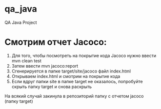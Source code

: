 # qa_java
QA Java Project

# Смотрим отчет Jacoco:
1. Для того, чтобы посмотреть на покрытие кода Jacoco нужно ввести mvn clean test
2. Затем ввести mvn jacoco:report
3. Сгенерируется в папке target/site/jacoco файл index.html
4. Открываем index.html и смотрим на покрытие кода
5. Если вдруг папки site в папке target не оказалось, попробуйте скрыть папку target и снова раскрыть

На всякий случай закинула в репозиторий папку с отчетом jacoco (папку target)
